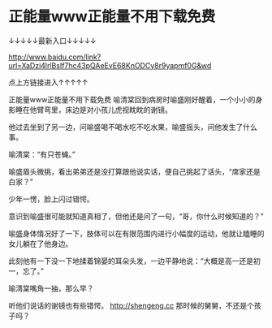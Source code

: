 # 正能量www正能量不用下载免费

↓↓↓↓↓最新入口↓↓↓↓↓


http://www.baidu.com/link?url=XaDzi4lrlBsIf7hc43pQAeEvE68KnODCy8r9yapmf0G&wd


点上方链接进入↑↑↑↑↑

正能量www正能量不用下载免费
喻清棠回到病房时喻盛刚好醒着，一个小小的身影睡在他臂弯里，床边是对小孩儿虎视眈眈的谢镜。

他过去坐到了另一边，问喻盛喝不喝水吃不吃水果，喻盛摇头，问他发生了什么事。

喻清棠：“有只苍蝇。”

喻盛眉头微挑，看出弟弟还是没打算跟他说实话，便自己挑起了话头，“席家还是白家？”

少年一愣，脸上闪过错愕。

意识到喻盛很可能就知道真相了，但他还是问了一句，“哥，你什么时候知道的？”

喻盛身体情况好了一下，肢体可以在有限范围内进行小幅度的运动，他就让瞌睡的女儿躺在了他身边。

此刻他有一下没一下地揉着锦晏的耳朵头发，一边平静地说：“大概是高一还是初一，忘了。”

喻清棠嘴角一抽，那么早？

听他们说话的谢镜也有些错愕。
http://shengeng.cc
那时候的舅舅，不还是个孩子吗？
